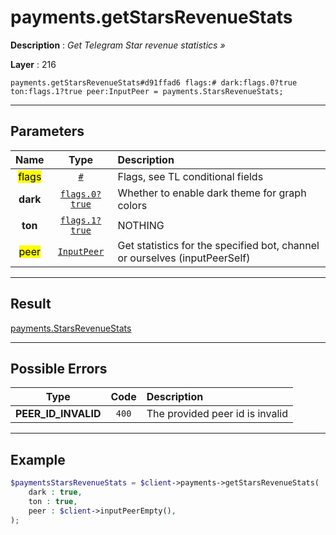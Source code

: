 # payments.getStarsRevenueStats

**Description** : *Get Telegram Star revenue statistics &raquo;*

**Layer** : 216

```tl
payments.getStarsRevenueStats#d91ffad6 flags:# dark:flags.0?true ton:flags.1?true peer:InputPeer = payments.StarsRevenueStats;
```

---

## Parameters

| Name | Type | Description |
| :---: | :---: | :--- |
| <mark>flags</mark> | [`#`](type/#) | Flags, see TL conditional fields |
| **dark** | [`flags.0?true`](type/true) | Whether to enable dark theme for graph colors |
| **ton** | [`flags.1?true`](type/true) | NOTHING |
| <mark>peer</mark> | [`InputPeer`](type/InputPeer) | Get statistics for the specified bot, channel or ourselves (inputPeerSelf) |

---

## Result

[payments.StarsRevenueStats](type/payments.StarsRevenueStats)

---

## Possible Errors

| Type | Code | Description |
| :---: | :---: | :--- |
| **PEER_ID_INVALID** | `400` | The provided peer id is invalid |

---

## Example

```php
$paymentsStarsRevenueStats = $client->payments->getStarsRevenueStats(
	dark : true,
	ton : true,
	peer : $client->inputPeerEmpty(),
);
```